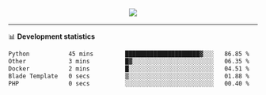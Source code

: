 <h3 align="center">
  <a href="https://github.com/hwalker928">
      <img src="https://github-profile-trophy.vercel.app/?username=hwalker928&no-bg=true&no-frame=true">
  </a>
</h3>


<hr>

📊 **Development statistics**

<!--START_SECTION:waka-->

```txt
Python           45 mins         █████████████████████▓░░░   86.85 %
Other            3 mins          █▓░░░░░░░░░░░░░░░░░░░░░░░   06.35 %
Docker           2 mins          █░░░░░░░░░░░░░░░░░░░░░░░░   04.51 %
Blade Template   0 secs          ▒░░░░░░░░░░░░░░░░░░░░░░░░   01.88 %
PHP              0 secs          ░░░░░░░░░░░░░░░░░░░░░░░░░   00.40 %
```

<!--END_SECTION:waka-->
